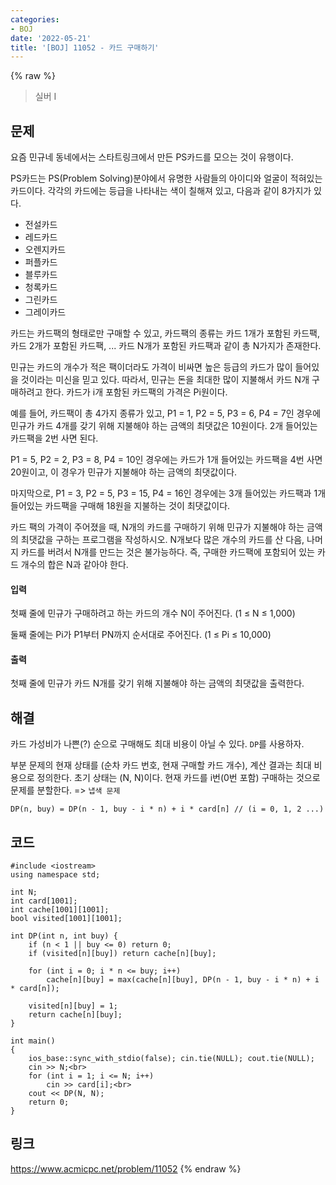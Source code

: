```yaml
---
categories:
- BOJ
date: '2022-05-21'
title: '[BOJ] 11052 - 카드 구매하기'
---
```


{% raw %}
> 실버 I<br>

## 문제
요즘 민규네 동네에서는 스타트링크에서 만든 PS카드를 모으는 것이 유행이다.

PS카드는 PS(Problem Solving)분야에서 유명한 사람들의 아이디와 얼굴이 적혀있는 카드이다. 각각의 카드에는 등급을 나타내는 색이 칠해져 있고, 다음과 같이 8가지가 있다.

-   전설카드
-   레드카드
-   오렌지카드
-   퍼플카드
-   블루카드
-   청록카드
-   그린카드
-   그레이카드

카드는 카드팩의 형태로만 구매할 수 있고, 카드팩의 종류는 카드 1개가 포함된 카드팩, 카드 2개가 포함된 카드팩, ... 카드 N개가 포함된 카드팩과 같이 총 N가지가 존재한다.

민규는 카드의 개수가 적은 팩이더라도 가격이 비싸면 높은 등급의 카드가 많이 들어있을 것이라는 미신을 믿고 있다. 따라서, 민규는 돈을 최대한 많이 지불해서 카드 N개 구매하려고 한다. 카드가 i개 포함된 카드팩의 가격은 Pi원이다.

예를 들어, 카드팩이 총 4가지 종류가 있고, P1  = 1, P2  = 5, P3  = 6, P4  = 7인 경우에 민규가 카드 4개를 갖기 위해 지불해야 하는 금액의 최댓값은 10원이다. 2개 들어있는 카드팩을 2번 사면 된다.

P1  = 5, P2  = 2, P3  = 8, P4  = 10인 경우에는 카드가 1개 들어있는 카드팩을 4번 사면 20원이고, 이 경우가 민규가 지불해야 하는 금액의 최댓값이다.

마지막으로, P1  = 3, P2  = 5, P3  = 15, P4  = 16인 경우에는 3개 들어있는 카드팩과 1개 들어있는 카드팩을 구매해 18원을 지불하는 것이 최댓값이다.

카드 팩의 가격이 주어졌을 때, N개의 카드를 구매하기 위해 민규가 지불해야 하는 금액의 최댓값을 구하는 프로그램을 작성하시오. N개보다 많은 개수의 카드를 산 다음, 나머지 카드를 버려서 N개를 만드는 것은 불가능하다. 즉, 구매한 카드팩에 포함되어 있는 카드 개수의 합은 N과 같아야 한다.

#### 입력
첫째 줄에 민규가 구매하려고 하는 카드의 개수 N이 주어진다. (1 ≤ N ≤ 1,000)

둘째 줄에는 Pi가 P1부터 PN까지 순서대로 주어진다. (1 ≤ Pi  ≤ 10,000)

#### 출력
첫째 줄에 민규가 카드 N개를 갖기 위해 지불해야 하는 금액의 최댓값을 출력한다.

## 해결
카드 가성비가 나쁜(?) 순으로 구매해도 최대 비용이 아닐 수 있다. `DP`를 사용하자.

부분 문제의 현재 상태를 (순차 카드 번호, 현재 구매할 카드 개수), 계산 결과는 최대 비용으로 정의한다. 초기 상태는 (N, N)이다. 현재 카드를 i번(0번 포함) 구매하는 것으로 문제를 분할한다. => `냅색 문제`<br>
```
DP(n, buy) = DP(n - 1, buy - i * n) + i * card[n] // (i = 0, 1, 2 ...)
```
## 코드
```
#include <iostream>
using namespace std;

int N;
int card[1001];
int cache[1001][1001];
bool visited[1001][1001];

int DP(int n, int buy) {
	if (n < 1 || buy <= 0) return 0;
	if (visited[n][buy]) return cache[n][buy];

	for (int i = 0; i * n <= buy; i++)
		cache[n][buy] = max(cache[n][buy], DP(n - 1, buy - i * n) + i * card[n]);

	visited[n][buy] = 1;
	return cache[n][buy];
}

int main()
{
	ios_base::sync_with_stdio(false); cin.tie(NULL); cout.tie(NULL);
	cin >> N;<br>
	for (int i = 1; i <= N; i++)
		cin >> card[i];<br>
	cout << DP(N, N);
	return 0;
}
```

## 링크
https://www.acmicpc.net/problem/11052
{% endraw %}